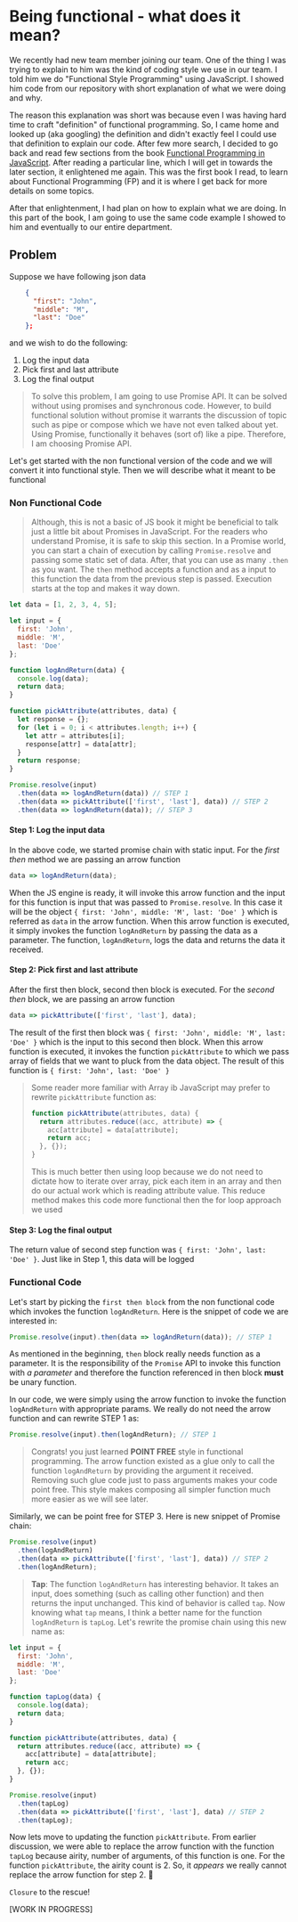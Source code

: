# Being functional - what does it mean?

We recently had new team member joining our team. One of the thing I was trying to explain to him was the kind of coding style we use in our team. I told him we do "Functional Style Programming" using JavaScript. I showed him code from our repository with short explanation of what we were doing and why.

The reason this explanation was short was because even I was having hard time to craft "definition" of functional programming. So, I came home and looked up (aka googling) the definition and didn't exactly feel I could use that definition to explain our code. After few more search, I decided to go back and read few sections from the book [Functional Programming in JavaScript](https://www.manning.com/books/functional-programming-in-javascript). After reading a particular line, which I will get in towards the later section, it enlightened me again. This was the first book I read, to learn about Functional Programming (FP) and it is where I get back for more details on some topics.

After that enlightenment, I had plan on how to explain what we are doing. In this part of the book, I am going to use the same code example I showed to him and eventually to our entire department.

## Problem

Suppose we have following json data

```json
    {
      "first": "John",
      "middle": "M",
      "last": "Doe"
    };
```

and we wish to do the following:

1. Log the input data
2. Pick first and last attribute
3. Log the final output

> To solve this problem, I am going to use Promise API. It can be solved without using promises and synchronous code. However, to build functional solution without promise it warrants the discussion of topic such as pipe or compose which we have not even talked about yet. Using Promise, functionally it behaves (sort of) like a pipe. Therefore, I am choosing Promise API.

Let's get started with the non functional version of the code and we will convert it into functional style. Then we will describe what it meant to be functional

### Non Functional Code

> Although, this is not a basic of JS book it might be beneficial to talk just a little bit about Promises in JavaScript. For the readers who understand Promise, it is safe to skip this section. In a Promise world, you can start a chain of execution by calling `Promise.resolve` and passing some static set of data. After, that you can use as many `.then` as you want. The `then` method accepts a function and as a input to this function the data from the previous step is passed. Execution starts at the top and makes it way down.

```js  {.line-numbers}
let data = [1, 2, 3, 4, 5];

let input = {
  first: 'John',
  middle: 'M',
  last: 'Doe'
};

function logAndReturn(data) {
  console.log(data);
  return data;
}

function pickAttribute(attributes, data) {
  let response = {};
  for (let i = 0; i < attributes.length; i++) {
    let attr = attributes[i];
    response[attr] = data[attr];
  }
  return response;
}

Promise.resolve(input)
  .then(data => logAndReturn(data)) // STEP 1
  .then(data => pickAttribute(['first', 'last'], data)) // STEP 2
  .then(data => logAndReturn(data)); // STEP 3
```

#### Step 1: Log the input data

In the above code, we started promise chain with static input. For the _first then_ method we are passing an arrow function

```js
data => logAndReturn(data);
```

When the JS engine is ready, it will invoke this arrow function and the input for this function is input that was passed to `Promise.resolve`. In this case it will be the object `{ first: 'John', middle: 'M', last: 'Doe' }` which is referred as `data` in the arrow function. When this arrow function is executed, it simply invokes the function `logAndReturn` by passing the data as a parameter. The function, `logAndReturn`, logs the data and returns the data it received.

#### Step 2: Pick first and last attribute

After the first then block, second then block is executed. For the _second then_ block, we are passing an arrow function

```js
data => pickAttribute(['first', 'last'], data);
```

The result of the first then block was `{ first: 'John', middle: 'M', last: 'Doe' }` which is the input to this second then block. When this arrow function is executed, it invokes the function `pickAttribute` to which we pass array of fields that we want to pluck from the data object. The result of this function is `{ first: 'John', last: 'Doe' }`

> Some reader more familiar with Array ib JavaScript may prefer to rewrite `pickAttribute` function as:
>
> ```js
> function pickAttribute(attributes, data) {
>   return attributes.reduce((acc, attribute) => {
>     acc[attribute] = data[attribute];
>     return acc;
>   }, {});
> }
> ```
>
> This is much better then using loop because we do not need to dictate how to iterate over array, pick each item in an array and then do our actual work which is reading attribute value. This reduce method makes this code more functional then the for loop approach we used

#### Step 3: Log the final output

The return value of second step function was `{ first: 'John', last: 'Doe' }`. Just like in Step 1, this data will be logged

### Functional Code

Let's start by picking the `first then block` from the non functional code which invokes the function `logAndReturn`. Here is the snippet of code we are interested in:

```js
Promise.resolve(input).then(data => logAndReturn(data)); // STEP 1
```

As mentioned in the beginning, `then` block really needs function as a parameter. It is the responsibility of the `Promise` API to invoke this function with _a parameter_ and therefore the function referenced in then block **must** be unary function.

In our code, we were simply using the arrow function to invoke the function `logAndReturn` with appropriate params. We really do not need the arrow function and can rewrite STEP 1 as:

```js
Promise.resolve(input).then(logAndReturn); // STEP 1
```

> Congrats! you just learned **POINT FREE** style in functional programming. The arrow function existed as a glue only to call the function `logAndReturn` by providing the argument it received. Removing such glue code just to pass arguments makes your code point free. This style makes composing all simpler function much more easier as we will see later.

Similarly, we can be point free for STEP 3. Here is new snippet of Promise chain:

```js
Promise.resolve(input)
  .then(logAndReturn)
  .then(data => pickAttribute(['first', 'last'], data)) // STEP 2
  .then(logAndReturn);
```

> **Tap**: The function `logAndReturn` has interesting behavior. It takes an input, does something (such as calling other function) and then returns the input unchanged. This kind of behavior is called `tap`. Now knowing what `tap` means, I think a better name for the function `logAndReturn` is `tapLog`. Let's rewrite the promise chain using this new name as:

```js
let input = {
  first: 'John',
  middle: 'M',
  last: 'Doe'
};

function tapLog(data) {
  console.log(data);
  return data;
}

function pickAttribute(attributes, data) {
  return attributes.reduce((acc, attribute) => {
    acc[attribute] = data[attribute];
    return acc;
  }, {});
}

Promise.resolve(input)
  .then(tapLog)
  .then(data => pickAttribute(['first', 'last'], data) // STEP 2
  .then(tapLog);
```

Now lets move to updating the function `pickAttribute`. From earlier discussion, we were able to replace the arrow function with the function `tapLog` because airity, number of arguments, of this function is one. For the function `pickAttribute`, the airity count is 2. So, it _appears_ we really cannot replace the arrow function for step 2. 🤔

`Closure` to the rescue!

[WORK IN PROGRESS]
